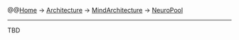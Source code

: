 @@[Home](Home.md) -> [Architecture](Architecture.md) -> [MindArchitecture](MindArchitecture.md) -> [NeuroPool](NeuroPool.md)



---


TBD